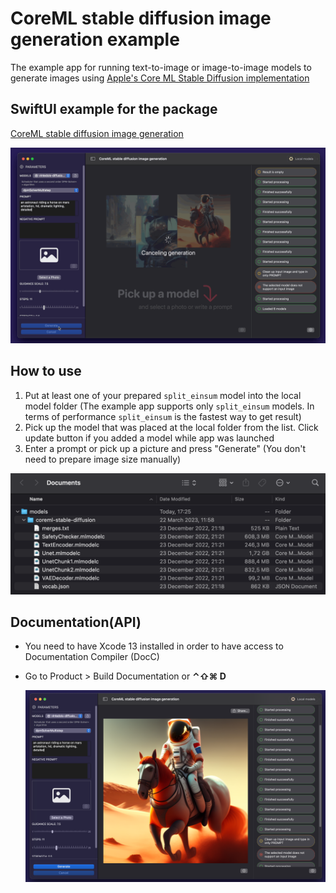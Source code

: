 # CoreML stable diffusion image generation example

The example app for running text-to-image or image-to-image models to generate images using [Apple's Core ML Stable Diffusion implementation](https://github.com/apple/ml-stable-diffusion)

## SwiftUI example for the package

[CoreML stable diffusion image generation](https://github.com/The-Igor/coreml-stable-diffusion-swift)

  ![The concept](https://github.com/The-Igor/coreml-stable-diffusion-swift-example/blob/main/img/img_08.gif)
 
 ## How to use
  
1. Put at least one of your prepared ``split_einsum`` model into the local model folder (The example app supports only ``split_einsum`` models. In terms of performance ``split_einsum`` is the fastest way to get result)
2. Pick up the model that was placed at the local folder from the list. Click update button if you added a model while app was launched
3. Enter a prompt or pick up a picture and press "Generate" (You don't need to prepare image size manually)

  ![The concept](https://github.com/The-Igor/coreml-stable-diffusion-swift-example/blob/main/img/img_03.png)

## Documentation(API)
- You need to have Xcode 13 installed in order to have access to Documentation Compiler (DocC)

- Go to Product > Build Documentation or **⌃⇧⌘ D**

  ![The concept](https://github.com/The-Igor/coreml-stable-diffusion-swift-example/blob/main/img/img_01.png)
